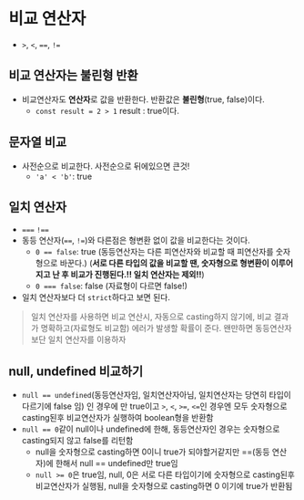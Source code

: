 # 비교 연산자

- `>`, `<`, `==`, `!=`

## 비교 연산자는 불린형 반환
- 비교연산자도 **연산자**로 값을 반환한다. 반환값은 **불린형**(true, false)이다.
    - `const result = 2 > 1` result : true이다.

## 문자열 비교
- 사전순으로 비교한다. 사전순으로 뒤에있으면 큰것!
    - `'a' < 'b'`: true

## 일치 연산자
- `===` `!==`
- 동등 연산자(`==`, `!=`)와 다른점은 형변환 없이 값을 비교한다는 것이다.
    - `0 == false`: true (동등연산자는 다른 피연산자와 비교할 때 피연산자를 숫자형으로 바꾼다.) (**서로 다른 타입의 값을 비교할 땐, 숫자형으로 형변환이 이루어지고 난 후 비교가 진행된다.!! 일치 연산자는 제외!!**)
    - `0 === false`: false (자료형이 다르면 false!)
- 일치 연산자보다 더 `strict`하다고 보면 된다.

> 일치 연산자를 사용하면 비교 연산시, 자동으로 casting하지 않기에, 비교 결과가 명확하고(자료형도 비교함) 에러가 발생할 확률이 준다. 왠만하면 동등연산자보단 일치 연산자를 이용하자

## null, undefined 비교하기
- `null == undefined`(동등연산자임, 일치연산자아님, 일치연산자는 당연히 타입이 다르기에 false 임) 인 경우에 만 true이고 `>`, `<`, `>=`, `<=`인 경우엔 모두 숫자형으로 casting된후 비교연산자가 실행하여 boolean형을 반환함
- `null == 0`같이 null이나 undefined에 한해, 동등연산자인 경우는 숫자형으로 casting되지 않고 false를 리턴함
    - null을 숫자형으로 casting하면 0이니 true가 되야할거같지만 ==(동등 연산자)에 한해서 null == undefined만 true임
    - `null >= 0`은 true임, null, 0은 서로 다른 타입이기에 숫자형으로 casting된후 비교연산자가 실행됨, null을 숫자형으로 casting하면 0 이기에 true가 반환됨